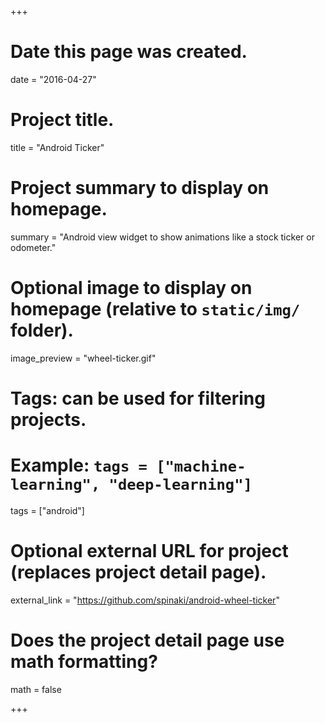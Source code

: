 +++
# Date this page was created.
date = "2016-04-27"

# Project title.
title = "Android Ticker"

# Project summary to display on homepage.
summary = "Android view widget to show animations like a stock ticker or odometer."

# Optional image to display on homepage (relative to `static/img/` folder).
image_preview = "wheel-ticker.gif"

# Tags: can be used for filtering projects.
# Example: `tags = ["machine-learning", "deep-learning"]`
tags = ["android"]

# Optional external URL for project (replaces project detail page).
external_link = "https://github.com/spinaki/android-wheel-ticker"

# Does the project detail page use math formatting?
math = false

+++

